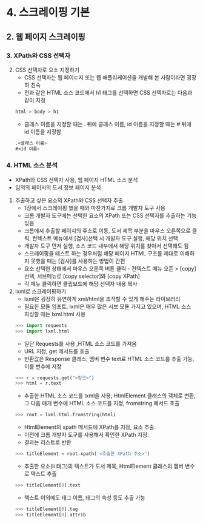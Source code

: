 # 4. 스크레이핑 기본
## 2. 웹 페이지 스크레이핑
### 3. XPath와 CSS 선택자
2. CSS 선택자로 요소 지정하기
   - CSS 선택자는 웹 페이ㄷ지 또는 웹 애플리케이션을 개발해 본 사람이라면 굉장히 친숙
   - 전과 같은 HTML 소스 코드에서 h1 태그를 선택하면 CSS 선택자로는 다음과 같이 지정
    ```CSS
    html > body > h1
    ```
    - 클래스 이름을 지정할 때는 . 뒤에 클래스 이름, id 이름을 지정할 때는 # 뒤에 id 이름을 지정함
    ```CSS
    .<클래스 이름>
    #<id 이름>
    ```
### 4. HTML 소스 분석
   - XPath와 CSS 선택자 사용, 웹 페이지 HTML 소스 분석
   - 임의의 페이지의 도서 정보 페이지 분석
1.  추출하고 싶은 요소의 XPath와 CSS 선택자 추출
    - 1장에서 스크레이핑 했을 때와 마찬가지로 크롬 개발자 도구 사용
    - 크롬 개발자 도구에는 선택한 요소의 XPath 또는 CSS 선택자를 추출하는 기능 있음
    - 크롬에서 추출할 페이지의 주소로 이동, 도서 제목 부분을 마우스 오른쪽으로 클릭, 컨텍스트 메뉴에서 [검사]선택 시 개발자 도구 실행, 해당 위치 선택
    - 개발자 도구 먼저 실행, 소스 코드 내부에서 해당 위치를 찾아서 선택해도 됨
    - 스크레이핑을 테스트 하는 경우처럼 해당 페이지 HTML 구조를 제대로 이해하지 못했을 때는 [검사]를 사용하는 방법이 간편
    - 요소 선택한 상태에서 마우스 오른쪽 버튼 클릭 - 컨텍스트 메뉴 오픈 > [copy] 선택, 서브메뉴로 [copy selector]와 [copy XPath]
    - 각 메뉴 클릭하면 클립보드에 해당 선택자 내용 복사
2. lxml로 스크레이핑하기
   - lxml은 굉장히 유연하게 xml/html을 조작할 수 있게 해주는 라이브러리
   - 필요한 모듈 임포트, lxml은 매우 많은 서브 모듈 가지고 있으며, HTML 소스 파싱할 때는 lxml.html 사용
   ```python
   >>> import requests
   >>> import lxml.html
   ```
   - 일단 Requests를 사용 ,HTML 소스 코드를 가져옴
   - URL 지정, get 메서드를 호출
   - 반환값은 Response 클래스, 멤버 변수 text로 HTML 소스 코드를 추출 가능, 이를 변수에 저장
   ```python
   >>> r = requests.get("<링크>")
   >>> html = r.text
   ```
   - 추출한 HTML 소스 코드를 lxml을 사용, HtmlElement 클래스의 객체로 변환, 그 다음 매개 변수에 HTML 소스 코드를 지정, fromstring 메서드 호출
   ```python
   >>> root = lxml.html.fromstring(html)
   ```
   - HtmlElement의 xpath 메서드에 XPath를 지정, 요소 추출.
   - 이전에 크롬 개발자 도구를 사용해서 확인한 XPath 지정.
   - 결과는 리스트로 반환
   ```python
   >>> titleElement = root.xpath('<추출한 XPath 주소>')
   ```
   - 추출한 요소(li 태그)의 텍스트가 도서 제목, HtmlElement 클래스의 멤버 변수로 텍스트 추출
   ```python
   >>> titleElement[0].text
   ```
   - 텍스트 이외에도 태그 이름, 태그의 속성 등도 추출 가능
   ```python
   >>> titleElement[0].tag
   >>> titleElement[0].attrib
   ```
